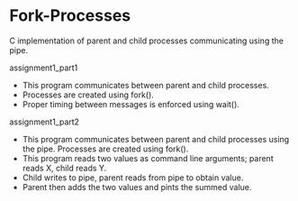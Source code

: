 # Fork-Processes
 C implementation of parent and child processes communicating using the pipe.

assignment1_part1

- This program communicates between parent and child processes. 
- Processes are created using fork().
- Proper timing between messages is enforced using wait().

assignment1_part2

- This program communicates between parent and child processes using the pipe. Processes are created using fork().
- This program reads two values as command line arguments; parent reads X, child reads Y.
- Child writes to pipe, parent reads from pipe to obtain value.
- Parent then adds the two values and pints the summed value.